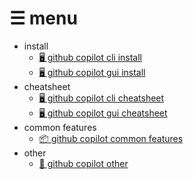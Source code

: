 # ☰ menu

- install
  - [🖥️ github copilot cli install](0-1-github-copilot-cli-install.md)  
  - [🖥 github copilot gui install](0-2-github-copilot-gui-install.md)  
- cheatsheet
  - [🖥️ github copilot cli cheatsheet](1-1-github-copilot-cli-cheatsheet.md)  
  - [🖥 github copilot gui cheatsheet](1-2-github-copilot-gui-cheatsheet.md)  
- common features
  - [📦 github copilot common features](1-3-github-copilot-common.md)  
- other
  - [🎯 github copilot other](2-1-github-copilot-other.md)  
